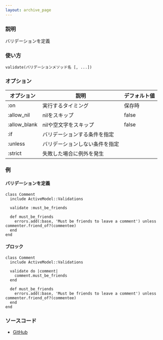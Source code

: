 ```yaml
---
layout: archive_page
---
```

### 説明
バリデーションを定義

### 使い方
    validate(バリデーションメソッド名 [, ...])

### オプション

オプション        | 説明                      | デフォルト値
-------------|-------------------------|-------
:on          | 実行するタイミング         | 保存時
:allow_nil   | nilをスキップ     | false
:allow_blank | nilや空文字をスキップ      | false
:if          | バリデーションする条件を指定           |
:unless      | バリデーションしない条件を指定          |
:strict      | 失敗した場合に例外を発生 |

### 例
#### バリデーションを定義
    class Comment
      include ActiveModel::Validations

      validate :must_be_friends

      def must_be_friends
        errors.add(:base, 'Must be friends to leave a comment') unless commenter.friend_of?(commentee)
      end
    end

#### ブロック
    class Comment
      include ActiveModel::Validations

      validate do |comment|
        comment.must_be_friends
      end

      def must_be_friends
        errors.add(:base, 'Must be friends to leave a comment') unless commenter.friend_of?(commentee)
      end
    end

### ソースコード
* [GitHub](https://github.com/rails/rails/blob/ac30e389ecfa0e26e3d44c1eda8488ddf63b3ecc/activemodel/lib/active_model/validations.rb#L154)